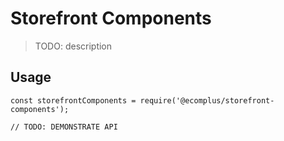 # Storefront Components

> TODO: description

## Usage

```
const storefrontComponents = require('@ecomplus/storefront-components');

// TODO: DEMONSTRATE API
```
